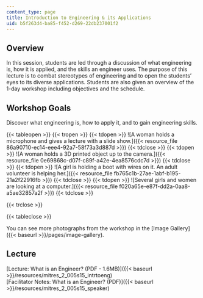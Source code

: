 ```yaml
---
content_type: page
title: Introduction to Engineering & its Applications
uid: b5f263d4-ba85-f452-d269-22db237001f2
---
```


Overview
--------

In this session, students are led through a discussion of what engineering is, how it is applied, and the skills an engineer uses. The purpose of this lecture is to combat stereotypes of engineering and to open the students’ eyes to its diverse applications. Students are also given an overview of the 1-day workshop including objectives and the schedule.

Workshop Goals
--------------

Discover what engineering is, how to apply it, and to gain engineering skills.

{{< tableopen >}}
{{< tropen >}}
{{< tdopen >}}
![A woman holds a microphone and gives a lecture with a slide show.]({{< resource_file 86a90710-ec14-eee4-92a7-58f73a3d887d >}})
{{< tdclose >}}
{{< tdopen >}}
![A woman holds a 3D printed object up to the camera.]({{< resource_file 0e69868c-d07f-c89f-a42e-4ea8576cdc7d >}})
{{< tdclose >}}
{{< tdopen >}}
![A girl is holding a boot with wires on it. An adult volunteer is helping her.]({{< resource_file fb765c1b-27ae-1abf-b195-21a2f22916fb >}})
{{< tdclose >}}
{{< tdopen >}}
![Several girls and women are looking at a computer.]({{< resource_file f020a65e-e87f-dd2a-0aa8-a5ae32857a2f >}})
{{< tdclose >}}

{{< trclose >}}

{{< tableclose >}}

You can see more photographs from the workshop in the [Image Gallery]({{< baseurl >}}/pages/image-gallery).

Lecture
-------

[Lecture: What is an Engineer? (PDF - 1.6MB)]({{< baseurl >}}/resources/mitres_2_005s15_intrtoeng)  
[Facilitator Notes: What is an Engineer? (PDF)]({{< baseurl >}}/resources/mitres_2_005s15_speaker)